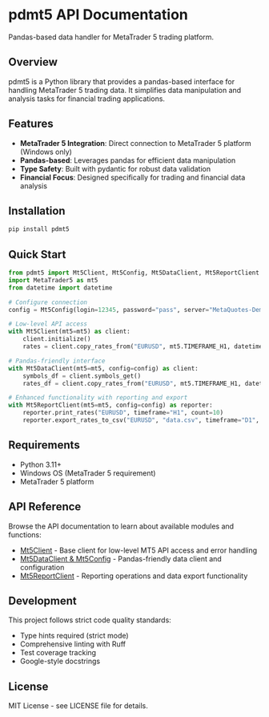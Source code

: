 # pdmt5 API Documentation

Pandas-based data handler for MetaTrader 5 trading platform.

## Overview

pdmt5 is a Python library that provides a pandas-based interface for handling MetaTrader 5 trading data. It simplifies data manipulation and analysis tasks for financial trading applications.

## Features

- **MetaTrader 5 Integration**: Direct connection to MetaTrader 5 platform (Windows only)
- **Pandas-based**: Leverages pandas for efficient data manipulation
- **Type Safety**: Built with pydantic for robust data validation
- **Financial Focus**: Designed specifically for trading and financial data analysis

## Installation

```bash
pip install pdmt5
```

## Quick Start

```python
from pdmt5 import Mt5Client, Mt5Config, Mt5DataClient, Mt5ReportClient
import MetaTrader5 as mt5
from datetime import datetime

# Configure connection
config = Mt5Config(login=12345, password="pass", server="MetaQuotes-Demo")

# Low-level API access
with Mt5Client(mt5=mt5) as client:
    client.initialize()
    rates = client.copy_rates_from("EURUSD", mt5.TIMEFRAME_H1, datetime.now(), 100)

# Pandas-friendly interface
with Mt5DataClient(mt5=mt5, config=config) as client:
    symbols_df = client.symbols_get()
    rates_df = client.copy_rates_from("EURUSD", mt5.TIMEFRAME_H1, datetime.now(), 100)

# Enhanced functionality with reporting and export
with Mt5ReportClient(mt5=mt5, config=config) as reporter:
    reporter.print_rates("EURUSD", timeframe="H1", count=10)
    reporter.export_rates_to_csv("EURUSD", "data.csv", timeframe="D1", count=100)
```

## Requirements

- Python 3.11+
- Windows OS (MetaTrader 5 requirement)
- MetaTrader 5 platform

## API Reference

Browse the API documentation to learn about available modules and functions:

- [Mt5Client](api/mt5.md) - Base client for low-level MT5 API access and error handling
- [Mt5DataClient & Mt5Config](api/dataframe.md) - Pandas-friendly data client and configuration
- [Mt5ReportClient](api/report.md) - Reporting operations and data export functionality

## Development

This project follows strict code quality standards:

- Type hints required (strict mode)
- Comprehensive linting with Ruff
- Test coverage tracking
- Google-style docstrings

## License

MIT License - see LICENSE file for details.